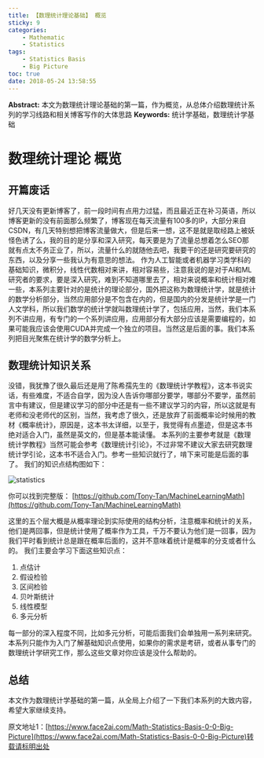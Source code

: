 ```yaml
---
title: 【数理统计理论基础】 概览
sticky: 9
categories:
    - Mathematic
    - Statistics
tags:
    - Statistics Basis
    - Big Picture
toc: true
date: 2018-05-24 13:58:55
---
```


**Abstract:** 本文为数理统计理论基础的第一篇，作为概览，从总体介绍数理统计系列的学习线路和相关博客写作的大体思路
**Keywords:** 统计学基础，数理统计学基础

<!--more-->
# 数理统计理论 概览
## 开篇废话
好几天没有更新博客了，前一段时间有点用力过猛，而且最近正在补习英语，所以博客更新的没有前面那么频繁了，博客现在每天流量有100多的IP，大部分来自CSDN，有几天特别想把博客流量做大，但是后来一想，这不是就是取经路上被妖怪色诱了么，我的目的是分享和深入研究，每天要是为了流量总想着怎么SEO那就有点太不务正业了，所以，流量什么的就随他去吧，我要干的还是研究要研究的东西，以及分享一些我认为有意思的想法。
作为人工智能或者机器学习类学科的基础知识，微积分，线性代数相对来讲，相对容易些，注意我说的是对于AI和ML研究者的要求，要是深入研究，难到不知道哪里去了，相对来说概率和统计相对难一些，本系列主要针对的是统计的理论部分，国外把这称为数理统计学，就是统计的数学分析部分，当然应用部分是不包含在内的，但是国内的分发是统计学是一门人文学科，所以我们数学的统计学就叫数理统计学了，包括应用，当然，我们本系列不讲应用，有专门的一个系列讲应用，应用部分有大部分应该是需要编程的，如果可能我应该会使用CUDA并完成一个独立的项目。当然这是后面的事。我们本系列把目光聚焦在统计学的数学分析上。
## 数理统计知识关系
没错，我犹豫了很久最后还是用了陈希孺先生的《数理统计学教程》，这本书说实话，有些难度，不适合自学，因为没人告诉你哪部分要学，哪部分不要学，虽然前言中有建议，但是建议学习的部分中还是有一些不建议学习的内容，所以这就是有老师和没老师代的区别，当然，我考虑了很久，还是放弃了前面概率论时候用的教材《概率统计》，原因是，这本书太详细，以至于，我觉得有点墨迹，但是这本书绝对适合入门，虽然是英文的，但是基本能读懂。
本系列的主要参考就是《数理统计学教程》当然可能会参考《数理统计引论》，不过非常不建议大家去研究数理统计学引论，这本书不适合入门。参考一些知识就行了，啃下来可能是后面的事了。
我们的知识点结构图如下：

![statistics](https://github.com/Tony-Tan/MachineLearningMath/raw/master/Statistics.png)

你可以找到完整版：
[https://github.com/Tony-Tan/MachineLearningMath](https://github.com/Tony-Tan/MachineLearningMath)

这里的五个层大概是从概率理论到实际使用的结构分析，注意概率和统计的关系，他们是两回事，但是统计使用了概率作为工具，千万不要认为他们是一回事，因为我们平时看到统计总是跟在概率后面的，这并不意味着统计是概率的分支或者什么的。
我们主要会学习下面这些知识点：
1. 点估计
2. 假设检验
3. 区间检验
4. 贝叶斯统计
5. 线性模型
6. 多元分析

每一部分的深入程度不同，比如多元分析，可能后面我们会单独用一系列来研究。
本系列只能作为入门了解基础知识点使用，如果你的需求是考研，或者从事专门的数理统计学研究工作，那么这些文章对你应该是没什么帮助的。
## 总结
本文作为数理统计学基础的第一篇，从全局上介绍了一下我们本系列的大致内容，希望大家继续支持。





原文地址1：[https://www.face2ai.com/Math-Statistics-Basis-0-0-Big-Picture](https://www.face2ai.com/Math-Statistics-Basis-0-0-Big-Picture)转载请标明出处
